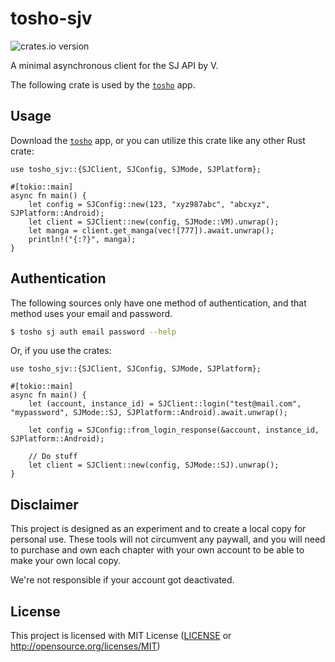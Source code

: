 # tosho-sjv

![crates.io version](https://img.shields.io/crates/v/tosho-sjv)

A minimal asynchronous client for the SJ API by V.

The following crate is used by the [`tosho`](https://crates.io/crates/tosho) app.

## Usage

Download the [`tosho`](https://crates.io/crates/tosho) app, or you can utilize this crate like any other Rust crate:

```rust,no_run
use tosho_sjv::{SJClient, SJConfig, SJMode, SJPlatform};

#[tokio::main]
async fn main() {
    let config = SJConfig::new(123, "xyz987abc", "abcxyz", SJPlatform::Android);
    let client = SJClient::new(config, SJMode::VM).unwrap();
    let manga = client.get_manga(vec![777]).await.unwrap();
    println!("{:?}", manga);
}
```

## Authentication

The following sources only have one method of authentication, and that method uses your email and password.

```bash
$ tosho sj auth email password --help
```

Or, if you use the crates:

```rust,no_run
use tosho_sjv::{SJClient, SJConfig, SJMode, SJPlatform};

#[tokio::main]
async fn main() {
    let (account, instance_id) = SJClient::login("test@mail.com", "mypassword", SJMode::SJ, SJPlatform::Android).await.unwrap();

    let config = SJConfig::from_login_response(&account, instance_id, SJPlatform::Android);

    // Do stuff
    let client = SJClient::new(config, SJMode::SJ).unwrap();
}
```

## Disclaimer

This project is designed as an experiment and to create a local copy for personal use. These tools will not circumvent any paywall, and you will need to purchase and own each chapter with your own account to be able to make your own local copy.

We're not responsible if your account got deactivated.

## License

This project is licensed with MIT License ([LICENSE](https://github.com/noaione/tosho-mango/blob/master/LICENSE) or <http://opensource.org/licenses/MIT>)
